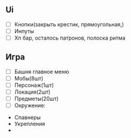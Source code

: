 

## Ui
- [ ] Кнопки(закрыть крестик, прямоугольная,)
- [ ] Инпуты
- [ ] Хп бар, осталось патронов, полоска ритма

## Игра
- [ ] Башня главное меню
- [ ] Мобы(8шт)
- [ ] Персонаж(1шт)
- [ ] Локация(2шт)
- [ ] Предметы(20шт)
- [ ] Окружение:
- Спавнеры
- Укрепления
- 